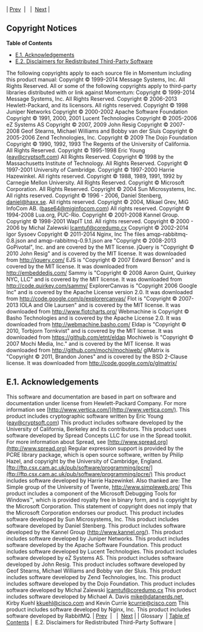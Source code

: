 | [Prev](glossary)  |   |  [Next](copyright.3rdparty-disclaimer) |
## Copyright Notices
**Table of Contents**

* [E.1\. Acknowledgements](copyrights#copyright.ack)
* [E.2\. Disclaimers for Redistributed Third-Party Software](copyright.3rdparty-disclaimer)

The following copyrights apply to each source file in Momentum including this product manual:
Copyright © 1999-2014 Message Systems, Inc. All Rights Reserved.
All or some of the following copyrights apply to third-party libraries distributed with or link against Momentum:
Copyright © 1999-2014 Message Systems, Inc. All Rights Reserved.
Copyright © 2006-2013 Hewlett-Packard, and its licensors. All rights reserved.
Copyright © 1998 Juniper Networks
Copyright © 2000-2002 Apache Software Foundation
Copyright © 1991, 2000, 2001 Lucent Technologies
Copyright © 2005-2006 eZ Systems AS
Copyright © 2007, 2009 John Resig
Copyright © 2007-2008 Geof Stearns, Michael Williams and Bobby van der Sluis
Copyright © 2005-2006 Zend Technologies, Inc.
Copyright © 2009 The Dojo Foundation
Copyright © 1990, 1992, 1993 The Regents of the University of California. All Rights Reserved.
Copyright © 1995-1998 Eric Young (eay@cryptsoft.com) All Rights Reserved.
Copyright © 1998 by the Massachusetts Institute of Technology. All Rights Reserved.
Copyright © 1997-2001 University of Cambridge.
Copyright © 1997-2000 Harrie Hazewinkel. All rights reserved.
Copyright © 1988, 1989, 1991, 1992 by Carnegie Mellon University. All Rights Reserved.
Copyright © Microsoft Corporation. All Rights Reserved.
Copyright © 2004 Sun Microsystems, Inc. All rights reserved.
Copyright © 1996 - 2006, Daniel Stenberg, <daniel@haxx.se>. All rights reserved.
Copyright © 2004, Mikael Grev, MiG InfoCom AB. (base64@miginfocom.com) All rights reserved.
Copyright © 1994-2008 Lua.org, PUC-Rio.
Copyright © 2001-2008 Kannel Group. Copyright © 1998-2001 WapIT Ltd. All rights reserved.
Copyright © 2000 - 2006 by Michal Zalewski <lcamtuf@coredump.cx>
Copyright © 2002-2014 Igor Sysoev Copyright © 2011-2014 Nginx, Inc
The files amqp-rabbitmq-0.8.json and amqp-rabbitmq-0.9.1.json are "Copyright © 2008-2013 GoPivotal", Inc. and are covered by the MIT license.
jQuery is "Copyright © 2010 John Resig" and is covered by the MIT license. It was downloaded from http://jquery.com/
EJS is "Copyright © 2007 Edward Benson" and is covered by the MIT license. It was downloaded from http://embeddedjs.com/
Sammy is "Copyright © 2008 Aaron Quint, Quirkey NYC, LLC" and is covered by the MIT license. It was downloaded from http://code.quirkey.com/sammy/
ExplorerCanvas is "Copyright 2006 Google Inc" and is covered by the Apache License version 2.0\. It was downloaded from http://code.google.com/p/explorercanvas/
Flot is "Copyright © 2007-2013 IOLA and Ole Laursen" and is covered by the MIT license. It was downloaded from http://www.flotcharts.org/ Webmachine is Copyright © Basho Technologies and is covered by the Apache License 2.0\. It was downloaded from http://webmachine.basho.com/
Eldap is "Copyright © 2010, Torbjorn Tornkvist" and is covered by the MIT license. It was downloaded from https://github.com/etnt/eldap
Mochiweb is "Copyright © 2007 Mochi Media, Inc." and is covered by the MIT license. It was downloaded from http://github.com/mochi/mochiweb/
glMatrix is "Copyright © 2011, Brandon Jones" and is covered by the BSD 2-Clause license. It was downloaded from http://code.google.com/p/glmatrix/
## E.1. Acknowledgements
This software and documentation are based in part on software and documentation under license from Hewlett-Packard Company. For more information see [http://www.vertica.com/](http://www.vertica.com/).
This product includes cryptographic software written by Eric Young (eay@cryptsoft.com)
This product includes software developed by the University of California, Berkeley and its contributors.
This product uses software developed by Spread Concepts LLC for use in the Spread toolkit. For more information about Spread, see [http://www.spread.org](http://www.spread.org)
Regular expression support is provided by the PCRE library package, which is open source software, written by Philip Hazel, and copyright by the University of Cambridge, England.
[ftp://ftp.csx.cam.ac.uk/pub/software/programming/pcre/](ftp://ftp.csx.cam.ac.uk/pub/software/programming/pcre/)
This product includes software developed by Harrie Hazewinkel. Also thanked are:
The Simple group of the University of Twente, http://www.simpleweb.org/
This product includes a component of the Microsoft Debugging Tools for Windows™, which is provided royalty free in binary form, and is copyright by the Microsoft Corporation. This statement of copyright does not imply that the Microsoft Corporation endorses our product.
This product includes software developed by Sun Microsystems, Inc.
This product includes software developed by Daniel Stenberg.
This product includes software developed by the Kannel Group (http://www.kannel.org/).
This product includes software developed by Juniper Networks.
This product includes software developed by the Apache Software Foundation.
This product includes software developed by Lucent Technologies.
This product includes software developed by eZ Systems AS.
This product includes software developed by John Resig.
This product includes software developed by Geof Stearns, Michael Williams and Bobby van der Sluis.
This product includes software developed by Zend Technologies, Inc.
This product includes software developed by the Dojo Foundation.
This product includes software developed by Michal Zalewski <lcamtuf@coredump.cx>
This product includes software developed by Michael A. Davis <mike@datanerds.net>, Kirby Kuehl <kkuehl@cisco.com> and Kevin Currie <kcurrie@cisco.com>
This product includes software developed by Nginx, Inc.
This product includes software developed by RabbitMQ.
| [Prev](glossary)  |   |  [Next](copyright.3rdparty-disclaimer) |
| Glossary  | [Table of Contents](index) |  E.2. Disclaimers for Redistributed Third-Party Software |
